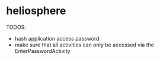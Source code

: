 # heliosphere

TODOS:
* hash application access password
* make sure that all activities can only be accessed via the EnterPasswordActivity
